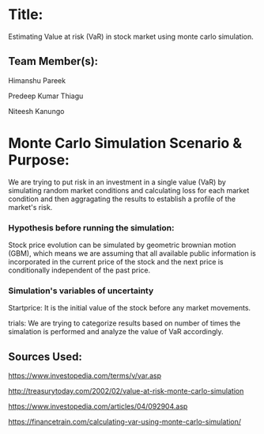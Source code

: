 # Title:
Estimating Value at risk (VaR) in stock market using monte carlo simulation.

## Team Member(s):
Himanshu Pareek

Predeep Kumar Thiagu

Niteesh Kanungo

# Monte Carlo Simulation Scenario & Purpose:

We are trying to put risk in an investment in a single value (VaR) by simulating random market conditions and calculating loss for each market condition and then aggragating the results to establish a profile of the market's risk.

### Hypothesis before running the simulation:

Stock price evolution can be simulated by geometric brownian motion (GBM), which means we are assuming that all available public information is incorporated in the current price of the stock and the next price is conditionally independent of the past price.

### Simulation's variables of uncertainty

Startprice: It is the initial value of the stock before any market movements.

trials: We are trying to categorize results based on number of times the simalation is performed and analyze the value of VaR accordingly.


## Sources Used:
https://www.investopedia.com/terms/v/var.asp

http://treasurytoday.com/2002/02/value-at-risk-monte-carlo-simulation

https://www.investopedia.com/articles/04/092904.asp

https://financetrain.com/calculating-var-using-monte-carlo-simulation/

